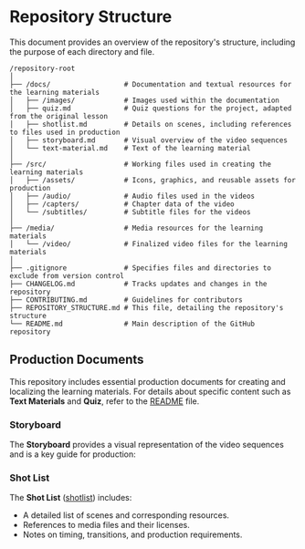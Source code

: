 # Repository Structure

This document provides an overview of the repository's structure, including the purpose of each directory and file.

```plaintext
/repository-root
│
├── /docs/                  # Documentation and textual resources for the learning materials
│   ├── /images/            # Images used within the documentation
│   ├── quiz.md             # Quiz questions for the project, adapted from the original lesson
│   ├── shotlist.md         # Details on scenes, including references to files used in production
│   ├── storyboard.md       # Visual overview of the video sequences
│   └── text-material.md    # Text of the learning material
│
├── /src/                   # Working files used in creating the learning materials
│   ├── /assets/            # Icons, graphics, and reusable assets for production
│   ├── /audio/             # Audio files used in the videos
│   ├── /capters/           # Chapter data of the video
│   └── /subtitles/         # Subtitle files for the videos
│
├── /media/                 # Media resources for the learning materials
│   └── /video/             # Finalized video files for the learning materials
│
├── .gitignore              # Specifies files and directories to exclude from version control
├── CHANGELOG.md            # Tracks updates and changes in the repository
├── CONTRIBUTING.md         # Guidelines for contributors
├── REPOSITORY_STRUCTURE.md # This file, detailing the repository's structure
└── README.md               # Main description of the GitHub repository
```

## Production Documents

This repository includes essential production documents for creating and localizing the learning materials. For details about specific content such as **Text Materials** and **Quiz**, refer to the [README](https://chatgpt.com/c/README.md) file.

### Storyboard

The **Storyboard** provides a visual representation of the video sequences and is a key guide for production:

### Shot List

The **Shot List** ([shotlist](https://chatgpt.com/c/docs/shotlist.md)) includes:

- A detailed list of scenes and corresponding resources.
- References to media files and their licenses.
- Notes on timing, transitions, and production requirements.